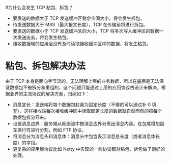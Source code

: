 #为什么会发生 TCP 粘包、拆包？
 * 要发送的数据大于 TCP 发送缓冲区剩余空间大小，将会发生拆包。
 * 待发送数据大于 MSS（最大报文长度），TCP 在传输前将进行拆包。
 * 要发送的数据小于 TCP 发送缓冲区的大小，TCP 将多次写入缓冲区的数据一次发送出去，将会发生粘包。
 * 接收数据端的应用层没有及时读取接收缓冲区中的数据，将发生粘包。
# 粘包、拆包解决办法
由于 TCP 本身是面向字节流的，无法理解上层的业务数据，所以在底层是无法保证数据包不被拆分和重组的，这个问题只能通过上层的应用协议栈设计来解决，根据业界的主流协议的解决方案，归纳如下：
 * 消息定长：发送端将每个数据包封装为固定长度（不够的可以通过补 0 填充），这样接收端每次接收缓冲区中读取固定长度的数据就自然而然的把每个数据包拆分开来。
 * 设置消息边界：服务端从网络流中按消息边界分离出消息内容。在包尾增加回车换行符进行分割，例如 FTP 协议。
 * 将消息分为消息头和消息体：消息头中包含表示消息总长度（或者消息体长度）的字段。
 * 更复杂的应用层协议比如 Netty 中实现的一些协议都对粘包、拆包做了很好的处理。
